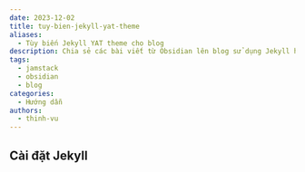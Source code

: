 ```yaml
---
date: 2023-12-02
title: tuy-bien-jekyll-yat-theme
aliases:
  - Tùy biến Jekyll YAT theme cho blog
description: Chia sẻ các bài viết từ Obsidian lên blog sử dụng Jekyll hoàn toàn miễn phí
tags:
  - jamstack
  - obsidian
  - blog
categories:
  - Hướng dẫn
authors:
  - thinh-vu
---
```


## Cài đặt Jekyll
